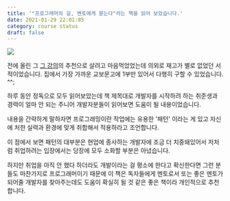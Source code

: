 ```yaml
---
title: '"프로그래머의 길, 멘토에게 묻는다"라는 책을 읽어 보았습니다.'
date: 2021-01-29 22:01:85
category: course status
draft: false
---
```


![]([./images/oneImg.png](http://image.yes24.com/momo/TopCate88/MidCate04/8733735.jpg))


전에 올린 그 [그 강의](https://www.inflearn.com/course/%EA%B0%9C%EB%B0%9C%EC%9E%90-%EC%B7%A8%EC%97%85-%ED%86%B5%ED%95%A9%ED%8E%B8#, "inflearn link")의 추천으로 
살려고 마음먹었었는데
의외로 재고가 별로 없었던 서적이었습니다.
집에서 가장 가까운 교보문고에 1부만 있어서 
다행히 구할 수 있었습니다. ^^;

하루 동안 정독으로 모두 읽어보았는데
책 제목대로 개발자를 시작하려 하는 취준생과
경력이 얼마 안 되는 주니어 개발자분들이
읽어보면 도움이 될 내용이었습니다.

내용을 간략하게 말하자면 
프로그래밍이란 작업에는 유용한 '패턴' 이라는 게 있고
자신에 처한 실력과 환경에 맞게
취합해서 적용하라고 조언합니다.

이 점에서 보면 패턴의 대부분은
현업에 종사하는 개발자에
조금 더 치중돼있어서 저처럼
취업하려는 입장에서는 당장에
모두 소화할 부분은 아녔습니다.

하지만 취업을 아직 안 했다 하더라도
개발이라는 걸 평소에 한다고 확신한다면
그런 분들도 마찬가지로 프로그래머이기 때문에
이 책은 독자들에게 멘토로서 또는
좋은 멘토가 되어줄 개발자를 찾아주는데도
도움이 확실히 될 것 같은 좋은 책이라 개인적으로 추천합니다.